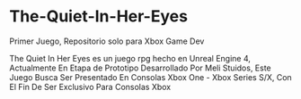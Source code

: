 # The-Quiet-In-Her-Eyes
Primer Juego, Repositorio solo para Xbox Game Dev

The Quiet In Her Eyes es un juego rpg hecho en Unreal Engine 4, Actualmente En Etapa de Prototipo Desarrollado Por Meli Stuidos, Este Juego Busca Ser Presentado En Consolas Xbox One - Xbox Series S/X, Con El Fin De Ser Exclusivo Para Consolas Xbox
